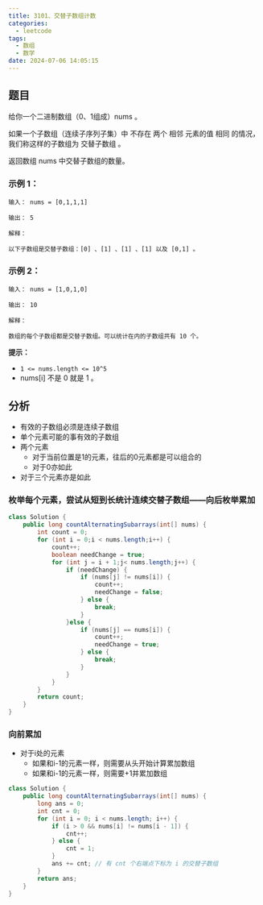 ```yaml
---
title: 3101、交替子数组计数
categories:
  - leetcode
tags:
  - 数组
  - 数学
date: 2024-07-06 14:05:15
---
```


## 题目
给你一个二进制数组（0、1组成）nums 。

如果一个子数组（连续子序列子集）中 不存在 两个 相邻 元素的值 相同 的情况，我们称这样的子数组为 交替子数组 。

返回数组 nums 中交替子数组的数量。

 

### 示例 1：
```
输入： nums = [0,1,1,1]

输出： 5

解释：

以下子数组是交替子数组：[0] 、[1] 、[1] 、[1] 以及 [0,1] 。
```
### 示例 2：
```
输入： nums = [1,0,1,0]

输出： 10

解释：

数组的每个子数组都是交替子数组。可以统计在内的子数组共有 10 个。
```
 

**提示：**

- `1 <= nums.length <= 10^5`
- nums[i] 不是 0 就是 1 。

## 分析

- 有效的子数组必须是连续子数组
- 单个元素可能的事有效的子数组
- 两个元素
	- 对于当前位置是1的元素，往后的0元素都是可以组合的
	- 对于0亦如此
- 对于三个元素亦是如此

### 枚举每个元素，尝试从短到长统计连续交替子数组——向后枚举累加

```java
class Solution {
    public long countAlternatingSubarrays(int[] nums) {
        int count = 0;
        for (int i = 0;i < nums.length;i++) {
            count++;
            boolean needChange = true;
            for (int j = i + 1;j< nums.length;j++) {
                if (needChange) {
                    if (nums[j] != nums[i]) {
                        count++;
                        needChange = false;
                    } else {
                        break;
                    }
                }else {
                    if (nums[j] == nums[i]) {
                        count++;
                        needChange = true;
                    } else {
                        break;
                    }
                }
            }
        }
        return count;
    }
}
```

### 向前累加

- 对于i处的元素
  - 如果和i-1的元素一样，则需要从头开始计算累加数组
  - 如果和i-1的元素一样，则需要+1并累加数组

```java
class Solution {
    public long countAlternatingSubarrays(int[] nums) {
        long ans = 0;
        int cnt = 0;
        for (int i = 0; i < nums.length; i++) {
            if (i > 0 && nums[i] != nums[i - 1]) {
                cnt++;
            } else {
                cnt = 1;
            }
            ans += cnt; // 有 cnt 个右端点下标为 i 的交替子数组
        }
        return ans;
    }
}

```